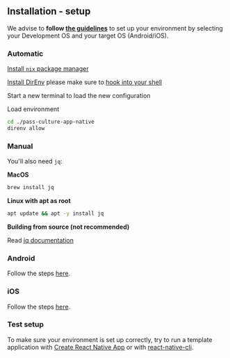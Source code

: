 ## Installation - setup

We advise to **follow [the guidelines](https://reactnative.dev/docs/environment-setup)** to set up your environment by selecting your Development OS and your target OS (Android/iOS).

### Automatic

[Install `nix` package manager](https://github.com/DeterminateSystems/nix-installer#the-determinate-nix-installer)

[Install DirEnv](https://direnv.net/) please make sure to [hook into your shell](https://direnv.net/docs/hook.html)

Start a new terminal to load the new configuration

Load environment

```sh
cd ./pass-culture-app-native
direnv allow
```

### Manual

You'll also need `jq`:

**MacOS**

```sh
brew install jq
```

**Linux with apt as root**

```sh
apt update && apt -y install jq
```

**Building from source (not recommended)**

Read [jq documentation](https://github.com/stedolan/jq)

### Android

Follow the steps [here](/doc/installation/Android.md).

### iOS

Follow the steps [here](/doc/installation/iOS.md).

### Test setup

To make sure your environment is set up correctly, try to run a template application with [Create React Native App](https://github.com/expo/create-react-native-app) or with [react-native-cli](https://github.com/react-native-community/cli).
